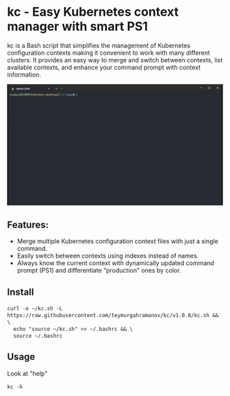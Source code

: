 # kc - Easy Kubernetes context manager with smart PS1

kc is a Bash script that simplifies the management of Kubernetes configuration contexts making it convenient to work with many different clusters. It provides an easy way to merge and switch between contexts, list available contexts, and enhance your command prompt with context information.

![](./demo.gif)
## Features:
- Merge multiple Kubernetes configuration context files with just a single command.
- Easily switch between contexts using indexes instead of names.
- Always know the current context with dynamically updated command prompt (PS1) and differentiate "production" ones by color.
  
## Install
```
curl -o ~/kc.sh -L https://raw.githubusercontent.com/teymurgahramanov/kc/v1.0.0/kc.sh && \
  echo "source ~/kc.sh" >> ~/.bashrc && \
  source ~/.bashrc
```

## Usage
Look at "help"
```
kc -h
```
